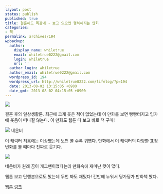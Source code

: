 ```yaml
---
layout: post
status: publish
published: true
title: 결혼해도 똑같네 - 보고 있으면 행복해지는 만화
categories:
- 책
permalink: archives/194
wpbackup:
  author:
    display_name: whiletrue
    email: whiletrue0222@gmail.com
    login: whiletrue
    url: ''
  author_login: whiletrue
  author_email: whiletrue0222@gmail.com
  wordpress_id: 194
  wordpress_url: http://whiletrue0222.com/lifelog/?p=194
  date: 2013-08-02 13:15:05 +0900
  date_gmt: 2013-08-02 04:15:05 +0900
---
```


![](https://lh5.googleusercontent.com/-Uv6rWDVzDE4/UfsvdL9dYiI/AAAAAAAAFFw/PeS_s-AiRAQ/s512/%25E1%2584%2580%25E1%2585%25A7%25E1%2586%25AF%25E1%2584%2592%25E1%2585%25A9%25E1%2586%25AB%25E1%2584%2592%25E1%2585%25A2%25E1%2584%2583%25E1%2585%25A9%2520%25E1%2584%2584%25E1%2585%25A9%25E1%2586%25A8%25E1%2584%2580%25E1%2585%25A1%25E1%2587%2580%25E1%2584%2582%25E1%2585%25A61.jpg)

결혼 후의 일상생활툰.
최근에 크게 웃은 적이 없었는데 이 만화를 보면 빵빵터지고 입가에 웃음이 떠나질 않는다.
이 만화도 웹툰 다 보고 바로 책 구매!

![](https://lh6.googleusercontent.com/-i-q9J0P2FK8/UfsvIRp9IOI/AAAAAAAAFFw/5sXEtXWSSdk/s135/%25E1%2584%2580%25E1%2585%25A7%25E1%2586%25AF%25E1%2584%2584%25E1%2585%25A9%25E1%2586%25A8%25E1%2584%2582%25E1%2585%25A6%25E1%2584%258B%25E1%2585%25A9%25E1%2586%25AB%25E1%2584%2587%25E1%2585%25B5.jpg)
네온비

이 캐릭터 처음에는 이상했는데 보면 볼 수록 귀엽다.
만화에서 이 캐릭터의 다양한 표정변화를 볼 때마다 진짜로 웃기다.



![](https://lh6.googleusercontent.com/-Smme2SXImFo/UfswEfaVFWI/AAAAAAAAFF8/IYARIzSjxUE/s640/e0174574_51a6ec8c56747.png)

네온비가 원래 꿈이 개그맨이었다는데 만화속에 재미난 컷이 많다.

웹툰 보고 단행본으로도 봤는데 두번 봐도 재밌다!
간만에 누워서 딩가딩가 만화책 봤다.

[웹툰 링크](http://cartoon.media.daum.net/webtoon/view/afterwedding)

